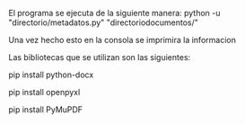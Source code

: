 El programa se ejecuta de la siguiente manera: python -u "directorio/metadatos.py" "directoriodocumentos/"

Una vez hecho esto en la consola se imprimira la informacion



Las bibliotecas que se utilizan son las siguientes:

pip install python-docx

pip install openpyxl

pip install PyMuPDF
